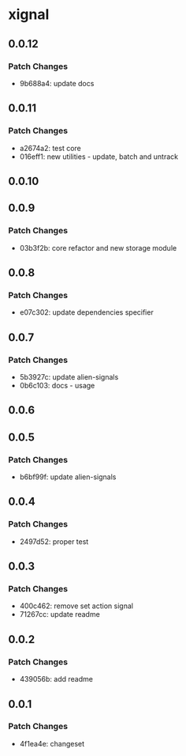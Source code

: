 # xignal

## 0.0.12

### Patch Changes

- 9b688a4: update docs

## 0.0.11

### Patch Changes

- a2674a2: test core
- 016eff1: new utilities - update, batch and untrack

## 0.0.10

## 0.0.9

### Patch Changes

- 03b3f2b: core refactor and new storage module

## 0.0.8

### Patch Changes

- e07c302: update dependencies specifier

## 0.0.7

### Patch Changes

- 5b3927c: update alien-signals
- 0b6c103: docs - usage

## 0.0.6

## 0.0.5

### Patch Changes

- b6bf99f: update alien-signals

## 0.0.4

### Patch Changes

- 2497d52: proper test

## 0.0.3

### Patch Changes

- 400c462: remove set action signal
- 71267cc: update readme

## 0.0.2

### Patch Changes

- 439056b: add readme

## 0.0.1

### Patch Changes

- 4f1ea4e: changeset
